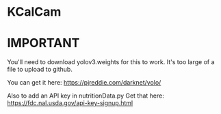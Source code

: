 # KCalCam

# IMPORTANT
You'll need to download yolov3.weights for this to work. It's too large of a file to upload to github. 

You can get it here: https://pjreddie.com/darknet/yolo/

Also to add an API key in nutritionData.py 
Get that here: https://fdc.nal.usda.gov/api-key-signup.html
